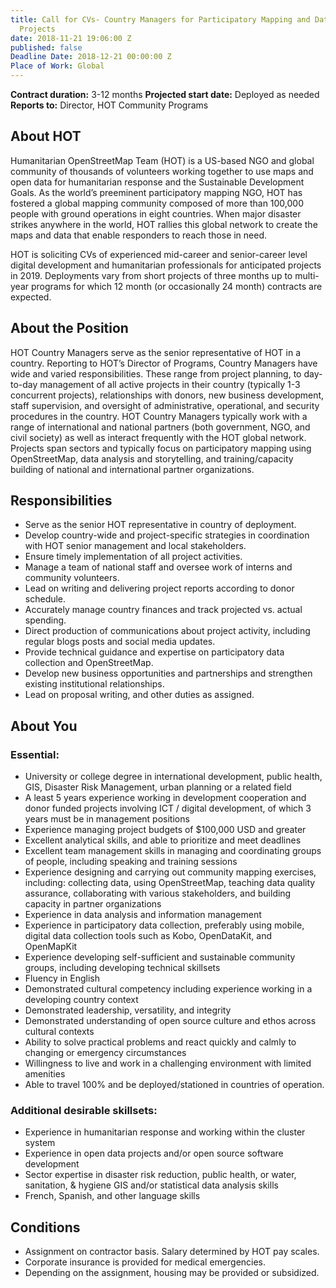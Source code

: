 ```yaml
---
title: Call for CVs- Country Managers for Participatory Mapping and Data Collection
  Projects
date: 2018-11-21 19:06:00 Z
published: false
Deadline Date: 2018-12-21 00:00:00 Z
Place of Work: Global
---
```


**Contract duration:** 3-12 months
**Projected start date:** Deployed as needed
**Reports to:** Director, HOT Community Programs

## About HOT
Humanitarian OpenStreetMap Team (HOT) is a US-based NGO and global community of thousands of volunteers working together to use maps and open data for humanitarian response and the Sustainable Development Goals. As the world’s preeminent participatory mapping NGO, HOT has fostered a global mapping community composed of more than 100,000 people with ground operations in eight countries. When major disaster strikes anywhere in the world, HOT rallies this global network to create the maps and data that enable responders to reach those in need.

HOT is soliciting CVs of experienced mid-career and senior-career level digital development and humanitarian professionals for anticipated projects in 2019. Deployments vary from short projects of three months up to multi-year programs for which 12 month (or occasionally 24 month) contracts are expected.
 
## About the Position
HOT Country Managers serve as the senior representative of HOT in a country. Reporting to HOT’s Director of Programs, Country Managers have wide and varied responsibilities. These range from project planning, to day-to-day management of all active projects in their country (typically 1-3 concurrent projects), relationships with donors, new business development, staff supervision, and oversight of administrative, operational, and security procedures in the country. HOT Country Managers typically work with a range of international and national partners (both government, NGO, and civil society) as well as interact frequently with the HOT global network. Projects span sectors and typically focus on participatory mapping using OpenStreetMap, data analysis and storytelling, and training/capacity building of national and international partner organizations.
 
## Responsibilities
* Serve as the senior HOT representative in country of deployment.
* Develop country-wide and project-specific strategies in coordination with HOT senior management and local stakeholders.
* Ensure timely implementation of all project activities.
* Manage a team of national staff and oversee work of interns and community volunteers.
* Lead on writing and delivering project reports according to donor schedule.
* Accurately manage country finances and track projected vs. actual spending.
* Direct production of communications about project activity, including regular blogs posts and social media updates.
* Provide technical guidance and expertise on participatory data collection and OpenStreetMap.
* Develop new business opportunities and partnerships and strengthen existing institutional relationships.
* Lead on proposal writing, and other duties as assigned.
## About You
### Essential:
* University or college degree in international development, public health, GIS, Disaster Risk Management, urban planning or a related field
* A least 5 years experience working in development cooperation and donor funded projects involving ICT / digital development, of which 3 years must be in management positions
* Experience managing project budgets of $100,000 USD and greater
* Excellent analytical skills, and able to prioritize and meet deadlines
* Excellent team management skills in managing and coordinating groups of people, including speaking and training sessions
* Experience designing and carrying out community mapping exercises, including: collecting data, using OpenStreetMap, teaching data quality assurance, collaborating with various stakeholders, and building capacity in partner organizations
* Experience in data analysis and information management
* Experience in participatory data collection, preferably using mobile, digital data collection tools such as Kobo, OpenDataKit, and OpenMapKit
* Experience developing self-sufficient and sustainable community groups, including developing technical skillsets
* Fluency in English
* Demonstrated cultural competency including experience working in a developing country context
* Demonstrated leadership, versatility, and integrity
* Demonstrated understanding of open source culture and ethos across cultural contexts
* Ability to solve practical problems and react quickly and calmly to changing or emergency circumstances
* Willingness to live and work in a challenging environment with limited amenities 
* Able to travel 100% and be deployed/stationed in countries of operation.


### Additional desirable skillsets:
* Experience in humanitarian response and working within the cluster system
* Experience in open data projects and/or open source software development
* Sector expertise in disaster risk reduction, public health, or water, sanitation, & hygiene
GIS and/or statistical data analysis skills
* French, Spanish, and other language skills

## Conditions
* Assignment on contractor basis. Salary determined by HOT pay scales.
* Corporate insurance is provided for medical emergencies.
* Depending on the assignment, housing may be provided or subsidized.

